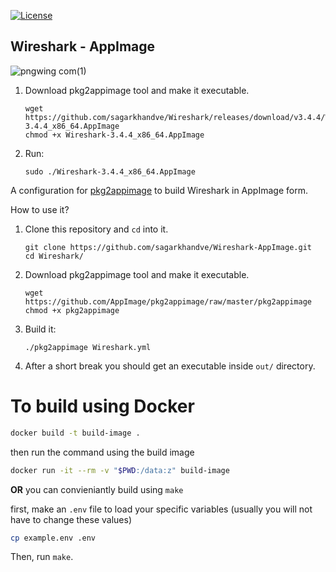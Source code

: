 [![License](https://img.shields.io/badge/License-MIT-blue)](#license "Go to license section")

## Wireshark - AppImage

![pngwing com(1)](https://user-images.githubusercontent.com/90393971/133909561-bc211f9c-3ccc-48b6-aa7a-12123f16badc.png)

1. Download pkg2appimage tool and make it executable.
   ```shell
   wget https://github.com/sagarkhandve/Wireshark/releases/download/v3.4.4/Wireshark-3.4.4_x86_64.AppImage
   chmod +x Wireshark-3.4.4_x86_64.AppImage
   ```
2. Run:

   ```shell
   sudo ./Wireshark-3.4.4_x86_64.AppImage
   ```

A configuration for [pkg2appimage](https://github.com/AppImage/pkg2appimage) to build Wireshark in AppImage form.

How to use it?

1. Clone this repository and `cd` into it.
    ```shell
    git clone https://github.com/sagarkhandve/Wireshark-AppImage.git
    cd Wireshark/
    ```
2. Download pkg2appimage tool and make it executable.
   ```shell
   wget https://github.com/AppImage/pkg2appimage/raw/master/pkg2appimage
   chmod +x pkg2appimage
   ```
3. Build it:

   ```shell
   ./pkg2appimage Wireshark.yml
   ```

4. After a short break you should get an executable inside `out/` directory.


# To build using Docker

```bash
docker build -t build-image .
```

then run the command using the build image

```bash
docker run -it --rm -v "$PWD:/data:z" build-image
```

**OR** you can convieniantly build using `make`

first, make an `.env` file to load your specific variables (usually you will not have to change these values)

```bash
cp example.env .env
```

Then, run `make`.